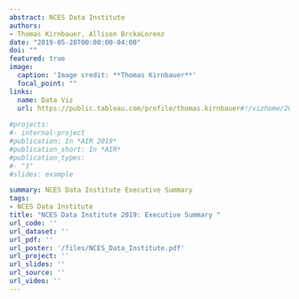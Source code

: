 ```yaml
---
abstract: NCES Data Institute
authors:
- Thomas Kirnbauer, Allison BrckaLorenz
date: "2019-05-28T00:00:00-04:00"
doi: ""
featured: true
image:
  caption: 'Image credit: **Thomas Kirnbauer**'
  focal_point: ""
links:
  name: Data Viz
  url: https://public.tableau.com/profile/thomas.kirnbauer#!/vizhome/2002HSSophmoresELSWhatinfluences2011employmentincome/Dashboard1
  
#projects:
#- internal-project
#publication: In *AIR 2019*
#publication_short: In *AIR*
#publication_types:
#- "1"
#slides: example

summary: NCES Data Institute Executive Summary
tags:
- NCES Data Institute
title: "NCES Data Institute 2019: Executive Summary "
url_code: ''
url_dataset: ''
url_pdf: ''
url_poster: '/files/NCES_Data_Institute.pdf'
url_project: ''
url_slides: ''
url_source: ''
url_video: ''
---
```


